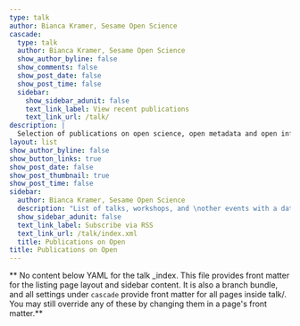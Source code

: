 ```yaml
---
type: talk
author: Bianca Kramer, Sesame Open Science
cascade:
  type: talk
  author: Bianca Kramer, Sesame Open Science
  show_author_byline: false
  show_comments: false
  show_post_date: false
  show_post_time: false
  sidebar:
    show_sidebar_adunit: false
    text_link_label: View recent publications
    text_link_url: /talk/
description: |
  Selection of publications on open science, open metadata and open infrastructure.
layout: list
show_author_byline: false
show_button_links: true
show_post_date: false
show_post_thumbnail: true
show_post_time: false
sidebar:
  author: Bianca Kramer, Sesame Open Science
  description: "List of talks, workshops, and \nother events with a date and time"
  show_sidebar_adunit: false
  text_link_label: Subscribe via RSS
  text_link_url: /talk/index.xml
  title: Publications on Open
title: Publications on Open
---
```


** No content below YAML for the talk _index. This file provides front matter for the listing page layout and sidebar content. It is also a branch bundle, and all settings under `cascade` provide front matter for all pages inside talk/. You may still override any of these by changing them in a page's front matter.**
